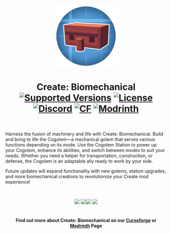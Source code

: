 <p align="center"><img src="./.idea/icon.png" alt="Logo" width="200"></p>
<h1 align="center">Create: Biomechanical  <br>
	<a href="https://www.curseforge.com/minecraft/mc-mods/create-biomechanical/files"><img src="https://img.shields.io/badge/Availible_for-1.20.1-darkred" alt="Supported Versions"></a>
	<a href="https://github.com/TheGasMan2/create-biomechanical/blob/main/LICENCE"><img src="https://img.shields.io/github/license/Creators-of-Create/Create?style=flat&color=900c3f" alt="License"></a>
	<a href="https://discord.gg/Gz9SHZTGT7"><img src="https://img.shields.io/discord/1341913190992187414?color=5865f2&label=Discord&style=flat" alt="Discord"></a>
	<a href="https://www.curseforge.com/minecraft/mc-mods/create-biomechanical"><img src="http://cf.way2muchnoise.eu/1204064.svg" alt="CF"></a>
    <a href="https://modrinth.com/project/create-biomechanical"><img src="https://img.shields.io/modrinth/dt/create?logo=modrinth&label=&suffix=%20&style=flat&color=242629&labelColor=5ca424&logoColor=1c1c1c" alt="Modrinth"></a>
    <br><br>
</h1>

<p>Harness the fusion of machinery and life with Create: Biomechanical. Build and bring to life the Cogolem—a mechanical golem that serves various functions depending on its mode. Use the Cogolem Station to power up your Cogolem, enhance its abilities, and switch between modes to suit your needs. Whether you need a helper for transportation, construction, or defense, the Cogolem is an adaptable ally ready to work by your side.</p>
<p>Future updates will expand functionality with new golems, station upgrades, and more biomechanical creations to revolutionize your Create mod experience!</p>
<p>&nbsp;</p>
<p align="center"><a href="https://github.com/Creators-of-Create/Create/issues"><img src="https://i.imgur.com/qPmjSXy.png" width="160" /></a> <a href="https://www.youtube.com/channel/UCrKV2QTuyGcv4E3eSJpBiYA/playlists"><img src="https://i.imgur.com/L1bU9mr.png" width="160" /></a><a href="https://discord.gg/hmaD7Se"><img src="https://i.imgur.com/uf6V9ZX.png" width="160" /></a> <a href="https://github.com/Creators-of-Create/Create/wiki/Supporting-the-Project"><img src="https://i.imgur.com/fHQ45KR.png" width="227" /></a></p>

<h1></h1>
<h4 align="center">Find out more about Create: Biomechanical on our <a href="https://www.curseforge.com/minecraft/mc-mods/create-biomechanical">Curseforge</a> or <a href="https://modrinth.com/project/create-biomechanical">Modrinth</a> Page</h4>

